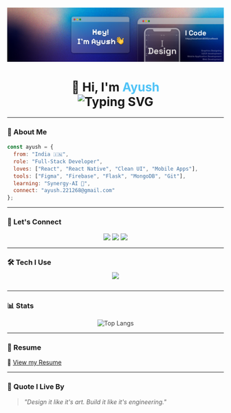 <p align="center">
  <img src="https://raw.githubusercontent.com/ayushshaashi/ayushshaashi/main/banner.png" alt="Ayush's Banner" />
</p>

<h1 align="center">👋 Hi, I'm <span style="color:#4fc3f7">Ayush</span>
  <br/>
  <img src="https://readme-typing-svg.herokuapp.com?font=Fira+Code&duration=3000&pause=1000&color=4FC3F7&center=true&vCenter=true&width=435&lines=Full-Stack+Developer;UI%2FUX+Designer;React+Native+Enthusiast;Lifelong+Learner" alt="Typing SVG" />
</h1>

---

### 💫 About Me
```js
const ayush = {
  from: "India 🇮🇳",
  role: "Full-Stack Developer",
  loves: ["React", "React Native", "Clean UI", "Mobile Apps"],
  tools: ["Figma", "Firebase", "Flask", "MongoDB", "Git"],
  learning: "Synergy-AI 🤖",
  connect: "ayush.221268@gmail.com"
};
```

---

### 👥 Let's Connect
<p align="center">
  <a href="https://linkedin.com/in/ayush-shashi-820861250" target="_blank"><img src="https://skillicons.dev/icons?i=linkedin" /></a>
  <a href="https://instagram.com/be_like_ayush_" target="_blank"><img src="https://skillicons.dev/icons?i=instagram" /></a>
  <a href="https://www.leetcode.com/ayushshashi" target="_blank"><img src="https://skillicons.dev/icons?i=leetcode" /></a>
</p>

---

### 🛠 Tech I Use
<p align="center">
  <img src="https://skillicons.dev/icons?i=react,reactnative,js,py,java,html,css,mongodb,mysql,firebase,flask,tailwind,git,figma,photoshop,postman" style="animation: float 4s ease-in-out infinite;" />
</p>

---

### 📊 Stats
<p align="center">
  <img src="https://github-readme-stats.vercel.app/api/top-langs/?username=ayushshaashi&layout=compact&theme=radical" alt="Top Langs" style="animation: fadeIn 2s ease-in;"/>
</p>

---

### 📄 Resume
📌 [View my Resume](https://drive.google.com/file/d/19kaGz6s87tfUYPeMTFqFheFEwC1MG7Xg/view?usp=drivesdk)

---

### 🌟 Quote I Live By
> *"Design it like it's art. Build it like it's engineering."*

<style>
@keyframes float {
  0% { transform: translatey(0px); }
  50% { transform: translatey(-10px); }
  100% { transform: translatey(0px); }
}

@keyframes fadeIn {
  from { opacity: 0; }
  to { opacity: 1; }
}
</style>
